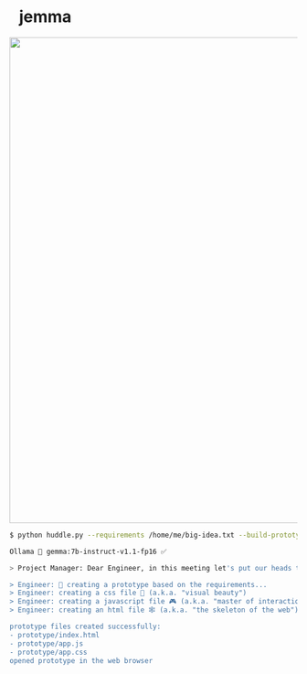 # <img src="docs/jemma-thumb.png" width="10px"> jemma

<img src="docs/jemma.gif" width="850">

```bash
$ python huddle.py --requirements /home/me/big-idea.txt --build-prototype --ollama
```

```bash
Ollama 🧠 gemma:7b-instruct-v1.1-fp16 ✅

> Project Manager: Dear Engineer, in this meeting let's put our heads together to build a prototype based on the requirements.

> Engineer: 💫 creating a prototype based on the requirements...
> Engineer: creating a css file 🎨 (a.k.a. "visual beauty")
> Engineer: creating a javascript file 🎮 (a.k.a. "master of interactions")
> Engineer: creating an html file 🕸️ (a.k.a. "the skeleton of the web")

prototype files created successfully:
- prototype/index.html
- prototype/app.js
- prototype/app.css
opened prototype in the web browser
```
